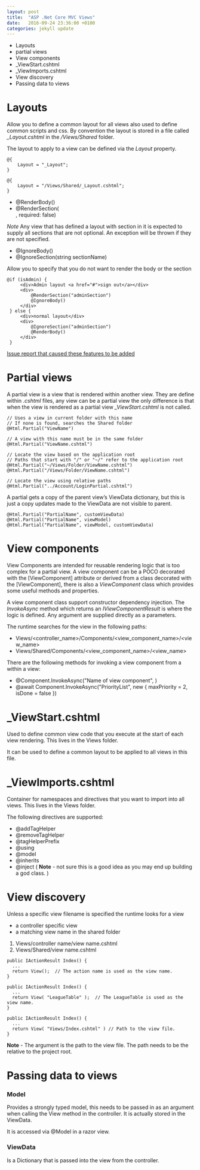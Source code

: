 ```yaml
---
layout: post
title:  "ASP .Net Core MVC Views"
date:   2016-09-24 23:36:00 +0100
categories: jekyll update
---
```


* Layouts
* partial views
* View components
* \_ViewStart.cshtml
* \_ViewImports.cshtml
* View discovery
* Passing data to views


# Layouts

Allow you to define a common layout for all views also used to define common scripts and css. By convention the layout is stored in a file called _\_Layout.cshtml_ in the _/Views/Shared_ folder.  

The layout to apply to a view can be defined via the _Layout_ property.

```
@{
    Layout = "_Layout";
}
```
```
@{
    Layout = "/Views/Shared/_Layout.cshtml";
}
```


* @RenderBody()
* @RenderSection( <section name>, required: false)

*Note* Any view that has defined a layout with section in it is expected to supply all sections that are not optional.  An exception will be thrown if they are not specified.


* @IgnoreBody()
* @IgnoreSection(string sectionName)

Allow you to specify that you do not want to render the body or the section

```
@if (isAdmin) {
     <div>Admin layout <a href="#">sign out</a></div>
     <div>
         @RenderSection("adminSection")
         @IgnoreBody()
     </div>
 } else {
     <div>normal layout</div>
     <div>
         @IgnoreSection("adminSection")
         @RenderBody()
     </div>
 }
```

<a href='https://github.com/aspnet/Mvc/issues/3293'>Issue report that caused these features to be added</a>


# Partial views

A partial view is a view that is rendered within another view.  They are define within _.cshtml_ files, any view can be a partial view the only difference is that when the view is rendered as a partial view _\_ViewStart.cshtml_ is not called.

```
// Uses a view in current folder with this name
// If none is found, searches the Shared folder
@Html.Partial("ViewName")

// A view with this name must be in the same folder
@Html.Partial("ViewName.cshtml")

// Locate the view based on the application root
// Paths that start with "/" or "~/" refer to the application root
@Html.Partial("~/Views/Folder/ViewName.cshtml")
@Html.Partial("/Views/Folder/ViewName.cshtml")

// Locate the view using relative paths
@Html.Partial("../Account/LoginPartial.cshtml")
```

A partial gets a copy of the parent view’s ViewData dictionary, but this is just a copy updates made to the ViewData are not visible to parent.

```
@Html.Partial("PartialName", customViewData)
@Html.Partial("PartialName", viewModel)
@Html.Partial("PartialName", viewModel, customViewData)
```


# View components

View Components are intended for reusable rendering logic that is too complex for a partial view. A view component can be a POCO decorated with the [ViewComponent] attribute or derived from a class decorated with the [ViewComponent], there is also a _ViewComponent_ class which provides some useful methods and properties.

A view component class support constructor dependency injection. The _InvokeAsync_ method which returns an _IViewComponentResult_ is where the logic is defined.  Any argument are supplied directly as a parameters.

The runtime searches for the view in the following paths:

* Views/<controller_name>/Components/<view_component_name>/<view_name>
* Views/Shared/Components/<view_component_name>/<view_name>

There are the following methods for invoking a view component from a within a view:

* @Component.InvokeAsync("Name of view component", <anonymous type containing parameters>)
* @await Component.InvokeAsync("PriorityList", new { maxPriority = 2, isDone = false })


# \_ViewStart.cshtml

Used to define common view code that you execute at the start of each view rendering.  This lives in the Views folder.

It can be used to define a common layout to be applied to all views in this file.


# \_ViewImports.cshtml

Container for namespaces and directives that you want to import into all views. This lives in the Views folder.

The following directives are supported:

* @addTagHelper
* @removeTagHelper
* @tagHelperPrefix
* @using
* @model
* @inherits
* @inject  ( **Note** - not sure this is a good idea as you may end up building a god class. )



# View discovery

Unless a specific view filename is specified the runtime looks for a view

* a controller specific view
* a matching view name in the shared folder

1. Views/controller name/view name.cshtml
2. Views/Shared/view name.cshtml


```
public IActionResult Index() {
  ...
  return View();  // The action name is used as the view name.
}
```


```
public IActionResult Index() {
  ...
  return View( "LeagueTable" );  // The LeagueTable is used as the view name.
}
```


```
public IActionResult Index() {
  ...
  return View( "Views/Index.cshtml" ) // Path to the view file.    
}

```

**Note** - The argument is the path to the view file.  The path needs to be the relative to the project root.


# Passing data to views


### Model

Provides a strongly typed model, this needs to be passed in as an argument when calling the View method in the controller.  It is actually stored in the ViewData.

It is accessed via @Model in a razor view.


### ViewData

Is a Dictionary that is passed into the view from the controller.
